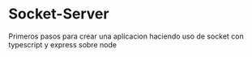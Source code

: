 # Socket-Server

Primeros pasos para crear una aplicacion haciendo uso de socket con typescript y express sobre node

